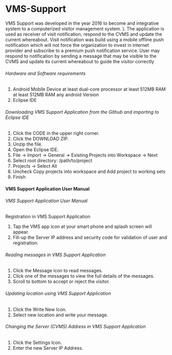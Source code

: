 # VMS-Support

VMS Support was developed in the year 2016 to become and integrative system to a computerized visitor management system. ). The application is used as receiver of visit notification, respond to the CVMS and update the current whereabout.  Visit notification was build using a mobile offline push notification which will not force the organization to invest in internet provider and subscribe to a premium push notification service. User may respond to notification by sending a message that may be visible to the CVMS and update its current whereabout to guide the visitor correctly

######  Hardware and Software requirements

1. Android Mobile Device
 	at least dual-core processor
	at least 512MB RAM
	at least 512MB RAM
	any android Version
2. Eclipse IDE
  

######  Downloading VMS Support Application from the Github and importing to Eclipse IDE

1.	Click the CODE in the upper right corner.
2.	Click the DOWNLOAD ZIP.
3.	Unzip the file.
4.	Open the Eclipse IDE.
5.	File → Import → General → Existing Projects into Workspace → Next
6.	Select root directory: /path/to/project
7.	Projects → Select All
8.	Uncheck Copy projects into workspace and Add project to working sets
9.	Finish

#### VMS Support Application User Manual

###### VMS Support Application User Manual
Registration in VMS Support Application
1.	Tap the VMS app icon at your smart phone and splash screen will appear.
2.	Fill-up the Server IP address and security code for validation of user and registration.

###### Reading messages in VMS Support Application
1.	Click the Message icon to read messages.
2.	Click one of the messages to view the full details of the messages.
3.	Scroll to bottom to accept or reject the visitor.

###### Updating location using VMS Support Application
1.	Click the Write New Icon.
2.	Select new location and write your message.

###### Changing the Server (CVMS) Address in VMS Support Application
1.	Click the Settings Icon.
2.	Enter the new Server IP Address.





